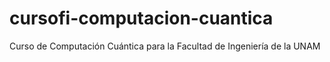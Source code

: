 # cursofi-computacion-cuantica
Curso de Computación Cuántica para la Facultad de Ingeniería de la UNAM
